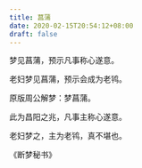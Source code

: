 ```yaml
---
title: 菖蒲
date: 2020-02-15T20:54:12+08:00
draft: false
---
```


梦见菖蒲，预示凡事称心遂意。

老妇梦见菖蒲，预示会成为老鸨。

原版周公解梦：梦菖蒲。

此为昌阳之兆，凡事主称心遂意。

老妇梦之，主为老鸨，真不堪也。

《断梦秘书》